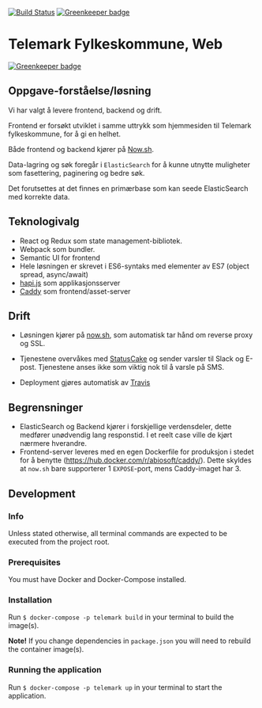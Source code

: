 [![Build Status](https://travis-ci.org/vangenplotz/tfk-ansattesok-frontend.svg?branch=master)](https://travis-ci.org/vangenplotz/tfk-ansattesok-frontend)
[![Greenkeeper badge](https://badges.greenkeeper.io/vangenplotz/tfk-ansattesok-frontend.svg)](https://greenkeeper.io/)

# Telemark Fylkeskommune, Web

[![Greenkeeper badge](https://badges.greenkeeper.io/vangenplotz/tfk-ansattesok-frontend.svg)](https://greenkeeper.io/)

## Oppgave-forståelse/løsning
Vi har valgt å levere frontend, backend og drift.

Frontend er forsøkt utviklet i samme uttrykk som hjemmesiden til Telemark fylkeskommune, for å gi en helhet.

Både frontend og backend kjører på [Now.sh](https://now.sh). 

Data-lagring og søk foregår i `ElasticSearch` for å kunne utnytte muligheter som fasettering, paginering og bedre søk. 

Det forutsettes at det finnes en primærbase som kan seede ElasticSearch med korrekte data.


## Teknologivalg

* React og Redux som state management-bibliotek.
* Webpack som bundler.
* Semantic UI for frontend
* Hele løsningen er skrevet i ES6-syntaks med elementer av ES7 (object spread, async/await)
* [hapi.js](https://hapijs.com/) som applikasjonsserver
* [Caddy](https://caddyserver.com/) som frontend/asset-server

## Drift

* Løsningen kjører på [now.sh](https://now.sh), som automatisk tar hånd om reverse proxy og SSL.

* Tjenestene overvåkes med [StatusCake](https://statuscake.com) og sender varsler til Slack og E-post. Tjenestene anses ikke som viktig nok til å varsle på SMS.

* Deployment gjøres automatisk av [Travis](https://travis-ci.org)



## Begrensninger
* ElasticSearch og Backend kjører i forskjellige verdensdeler, dette medfører unødvendig lang responstid. 
I et reelt case ville de kjørt nærmere hverandre.
* Frontend-server leveres med en egen Dockerfile for produksjon i stedet for å benytte (https://hub.docker.com/r/abiosoft/caddy/). Dette skyldes at `now.sh` bare supporterer 1 `EXPOSE`-port, mens Caddy-imaget har 3.

## Development

### Info
Unless stated otherwise, all terminal commands are expected to be executed from the project root.

### Prerequisites
You must have Docker and Docker-Compose installed.

### Installation
Run `$ docker-compose -p telemark build` in your terminal to build the image(s).

**Note!** If you change dependencies in `package.json` you will need to rebuild the container image(s).

### Running the application

Run `$ docker-compose -p telemark up` in your terminal to start the application.